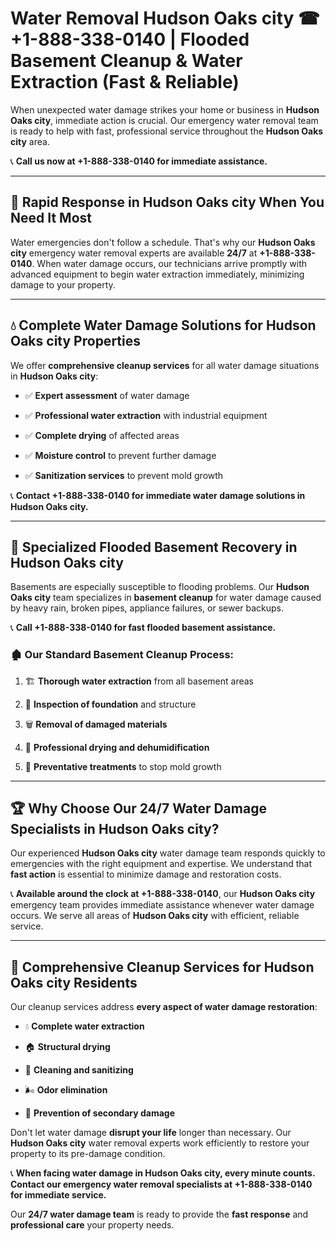 # Water Removal Hudson Oaks city ☎ +1-888-338-0140 | Flooded Basement Cleanup & Water Extraction (Fast & Reliable)

When unexpected water damage strikes your home or business in **Hudson Oaks city**, immediate action is crucial. Our emergency water removal team is ready to help with fast, professional service throughout the **Hudson Oaks city** area. 

📞 **Call us now at +1-888-338-0140 for immediate assistance.**
---
## 🚀 Rapid Response in Hudson Oaks city When You Need It Most
Water emergencies don't follow a schedule. That's why our **Hudson Oaks city** emergency water removal experts are available **24/7** at **+1-888-338-0140**. When water damage occurs, our technicians arrive promptly with advanced equipment to begin water extraction immediately, minimizing damage to your property.
---
## 💧 Complete Water Damage Solutions for Hudson Oaks city Properties
We offer **comprehensive cleanup services** for all water damage situations in **Hudson Oaks city**:
- ✅ **Expert assessment** of water damage  
- ✅ **Professional water extraction** with industrial equipment  
- ✅ **Complete drying** of affected areas  
- ✅ **Moisture control** to prevent further damage  
- ✅ **Sanitization services** to prevent mold growth  
📞 **Contact +1-888-338-0140 for immediate water damage solutions in Hudson Oaks city.**
---
## 🌊 Specialized Flooded Basement Recovery in Hudson Oaks city
Basements are especially susceptible to flooding problems. Our **Hudson Oaks city** team specializes in **basement cleanup** for water damage caused by heavy rain, broken pipes, appliance failures, or sewer backups. 
📞 **Call +1-888-338-0140 for fast flooded basement assistance.**
### 🏚️ Our Standard Basement Cleanup Process:
1. 🏗️ **Thorough water extraction** from all basement areas  
2. 🔎 **Inspection of foundation** and structure  
3. 🗑️ **Removal of damaged materials**  
4. 💨 **Professional drying and dehumidification**  
5. 🚫 **Preventative treatments** to stop mold growth  
---
## 🏆 Why Choose Our 24/7 Water Damage Specialists in Hudson Oaks city?
Our experienced **Hudson Oaks city** water damage team responds quickly to emergencies with the right equipment and expertise. We understand that **fast action** is essential to minimize damage and restoration costs.
📞 **Available around the clock at +1-888-338-0140**, our **Hudson Oaks city** emergency team provides immediate assistance whenever water damage occurs. We serve all areas of **Hudson Oaks city** with efficient, reliable service.
---
## 🧹 Comprehensive Cleanup Services for Hudson Oaks city Residents
Our cleanup services address **every aspect of water damage restoration**:
- 💧 **Complete water extraction**  
- 🏠 **Structural drying**  
- 🧼 **Cleaning and sanitizing**  
- 🌬️ **Odor elimination**  
- 🚫 **Prevention of secondary damage**  
Don't let water damage **disrupt your life** longer than necessary. Our **Hudson Oaks city** water removal experts work efficiently to restore your property to its pre-damage condition.
📞 **When facing water damage in Hudson Oaks city, every minute counts. Contact our emergency water removal specialists at +1-888-338-0140 for immediate service.**
Our **24/7 water damage team** is ready to provide the **fast response** and **professional care** your property needs.
